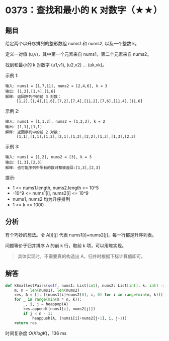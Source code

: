 # 0373：查找和最小的 K 对数字（★★）



## 题目

给定两个以升序排列的整形数组 nums1 和 nums2, 以及一个整数 k。

定义一对值 (u,v)，其中第一个元素来自 nums1，第二个元素来自 nums2。

找到和最小的 k 对数字 (u1,v1), (u2,v2) ... (uk,vk)。

 
示例 1:

	输入: nums1 = [1,7,11], nums2 = [2,4,6], k = 3
	输出: [1,2],[1,4],[1,6]
	解释: 返回序列中的前 3 对数：
		 [1,2],[1,4],[1,6],[7,2],[7,4],[11,2],[7,6],[11,4],[11,6]

示例 2:

	输入: nums1 = [1,1,2], nums2 = [1,2,3], k = 2
	输出: [1,1],[1,1]
	解释: 返回序列中的前 2 对数：
		 [1,1],[1,1],[1,2],[2,1],[1,2],[2,2],[1,3],[1,3],[2,3]

示例 3:

	输入: nums1 = [1,2], nums2 = [3], k = 3 
	输出: [1,3],[2,3]
	解释: 也可能序列中所有的数对都被返回:[1,3],[2,3]

提示:
- 1 <= nums1.length, nums2.length <= 10^5
- -10^9 <= nums1[i], nums2[i] <= 10^9
- nums1, nums2 均为升序排列
- 1 <= k <= 1000
 
## 分析

有个巧妙的想法。令 A[i][j] 代表 nums1[i]+nums2[j]，每一行都是升序列表。

问题等价于归并排序 A 的前 k 行，取前 k 项，可以用堆实现。

> 具体实现时，不需要真的构造出 A，归并时根据下标计算值即可。

## 解答

```python
def kSmallestPairs(self, nums1: List[int], nums2: List[int], k: int) -> List[List[int]]:
    m, n = len(nums1), len(nums2)
    res, A = [], [(nums1[i]+nums2[0], i, 0) for i in range(min(m, k))]
    for _ in range(min(m * n, k)):
        _, i, j = heappop(A)
        res.append([nums1[i], nums2[j]])
        if j < n - 1:
            heappush(A, (nums1[i]+nums2[j+1], i, j+1))
    return res
```
时间复杂度 $O(KlogK)$，136 ms

